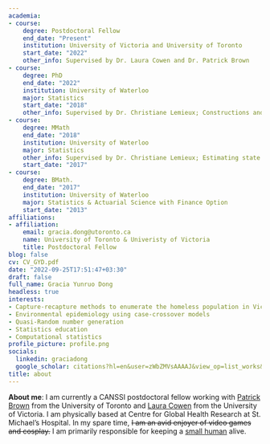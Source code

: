```yaml
---
academia:
- course:
    degree: Postdoctoral Fellow
    end_date: "Present"
    institution: University of Victoria and University of Toronto
    start_date: "2022"
    other_info: Supervised by Dr. Laura Cowen and Dr. Patrick Brown
- course:
    degree: PhD
    end_date: "2022"
    institution: University of Waterloo
    major: Statistics
    start_date: "2018"
    other_info: Supervised by Dr. Christiane Lemieux; Constructions and applications of quasi-random point sets with negative dependence
- course:
    degree: MMath
    end_date: "2018"
    institution: University of Waterloo
    major: Statistics
    other_info: Supervised by Dr. Christiane Lemieux; Estimating state space parameters using quasi-Monte Carlo methods
    start_date: "2017"
- course:
    degree: BMath.
    end_date: "2017"
    institution: University of Waterloo
    major: Statistics & Actuarial Science with Finance Option
    start_date: "2013"
affiliations:
- affiliation:
    email: gracia.dong@utoronto.ca
    name: University of Toronto & Univeristy of Victoria
    title: Postdoctoral Fellow
blog: false
cv: CV_GYD.pdf
date: "2022-09-25T17:51:47+03:30"
draft: false
full_name: Gracia Yunruo Dong
headless: true
interests:
- Capture-recapture methods to enumerate the homeless population in Victoria
- Environmental epidemiology using case-crossover models
- Quasi-Random number generation
- Statistics education
- Computational statistics
profile_picture: profile.png
socials:
  linkedin: graciadong
  google_scholar: citations?hl=en&user=zWbZMVsAAAAJ&view_op=list_works&sortby=pubdate
title: about
---
```


**About me**: I am currently a CANSSI postdoctoral fellow working with [Patrick Brown](https://www.statistics.utoronto.ca/people/directories/all-faculty/patrick-brown) from the University of Toronto and [Laura Cowen](https://www.uvic.ca/science/math-statistics/people/home/faculty/cowen_laura.php) from the University of Victoria. I am physically based at Centre for Global Health Research at St. Michael’s Hospital. In my spare time, ~~I am an avid enjoyer of video games and cosplay.~~ I am primarily responsible for keeping a [small human](https://www.instagram.com/markusdong22/) alive.